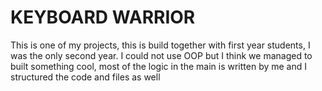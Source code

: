 # KEYBOARD WARRIOR
This is one of my projects, this is build together with first year students, I was the only second year. I could not use OOP but I think we managed to built something cool, most of the logic in the main is written by me and I structured the code and files as well

